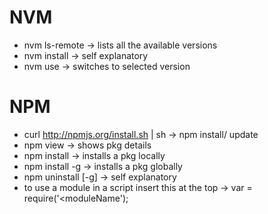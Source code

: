 # NVM

* nvm ls-remote -> lists all the available versions
* nvm install <vNumber> -> self explanatory
* nvm use <vNumber> -> switches to selected version

# NPM

* curl http://npmjs.org/install.sh | sh -> npm install/ update
* npm view <pkgName> -> shows pkg details
* npm install <pkgName> -> installs a pkg locally
* npm install <pkgName> -g -> installs a pkg globally
* npm uninstall <pkgName> [-g] -> self explanatory
* to use a module in a script insert this at the top ->
    var <moduleName> = require('<moduleName');
